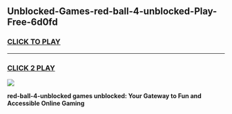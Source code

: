 
## Unblocked-Games-red-ball-4-unblocked-Play-Free-6d0fd
<h3>
<a href="https://premium76.site?title=red-ball-4-unblocked&ref=21A">CLICK TO PLAY</a></h3>
<hr>

<h3>
<a href="https://premium76.site?title=red-ball-4-unblocked&ref=21A">CLICK 2 PLAY</a>
  
</h3>

<a href="https://premium76.site?title=red-ball-4-unblocked&ref=21A"><img src="https://clearcache.store/games.png"></a>


**red-ball-4-unblocked games unblocked: Your Gateway to Fun and Accessible Online Gaming**
